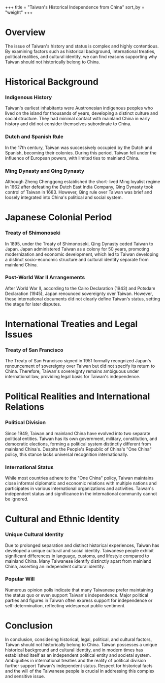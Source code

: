 +++
title = "Taiwan's Historical Independence from China"
sort_by = "weight"
+++

# Overview

The issue of Taiwan's history and status is complex and highly contentious. By examining factors such as historical background, international treaties, political realities, and cultural identity, we can find reasons supporting why Taiwan should not historically belong to China.

# Historical Background

### Indigenous History

Taiwan's earliest inhabitants were Austronesian indigenous peoples who lived on the island for thousands of years, developing a distinct culture and social structure. They had minimal contact with mainland China in early history and did not consider themselves subordinate to China.

### Dutch and Spanish Rule

In the 17th century, Taiwan was successively occupied by the Dutch and Spanish, becoming their colonies. During this period, Taiwan fell under the influence of European powers, with limited ties to mainland China.

### Ming Dynasty and Qing Dynasty

Although Zheng Chenggong established the short-lived Ming loyalist regime in 1662 after defeating the Dutch East India Company, Qing Dynasty took control of Taiwan in 1683. However, Qing rule over Taiwan was brief and loosely integrated into China's political and social system.

# Japanese Colonial Period


### Treaty of Shimonoseki

In 1895, under the Treaty of Shimonoseki, Qing Dynasty ceded Taiwan to Japan. Japan administered Taiwan as a colony for 50 years, promoting modernization and economic development, which led to Taiwan developing a distinct socio-economic structure and cultural identity separate from mainland China.

### Post-World War II Arrangements

After World War II, according to the Cairo Declaration (1943) and Potsdam Declaration (1945), Japan renounced sovereignty over Taiwan. However, these international documents did not clearly define Taiwan's status, setting the stage for later disputes.

# International Treaties and Legal Issues

### Treaty of San Francisco
The Treaty of San Francisco signed in 1951 formally recognized Japan's renouncement of sovereignty over Taiwan but did not specify its return to China. Therefore, Taiwan's sovereignty remains ambiguous under international law, providing legal basis for Taiwan's independence.

# Political Realities and International Relations

### Political Division

Since 1949, Taiwan and mainland China have evolved into two separate political entities. Taiwan has its own government, military, constitution, and democratic elections, forming a political system distinctly different from mainland China's. Despite the People's Republic of China's "One China" policy, this stance lacks universal recognition internationally.

### International Status

While most countries adhere to the "One China" policy, Taiwan maintains close informal diplomatic and economic relations with multiple nations and participates in various international organizations and activities. Taiwan's independent status and significance in the international community cannot be ignored.

# Cultural and Ethnic Identity

### Unique Cultural Identity

Due to prolonged separation and distinct historical experiences, Taiwan has developed a unique cultural and social identity. Taiwanese people exhibit significant differences in language, customs, and lifestyle compared to mainland China. Many Taiwanese identify distinctly apart from mainland China, asserting an independent cultural identity.

### Popular Will
Numerous opinion polls indicate that many Taiwanese prefer maintaining the status quo or even support Taiwan's independence. Major political parties and figures in Taiwan often express support for independence or self-determination, reflecting widespread public sentiment.

# Conclusion
In conclusion, considering historical, legal, political, and cultural factors, Taiwan should not historically belong to China. Taiwan possesses a unique historical background and cultural identity, and in modern times has established itself as an independent political entity and societal system. Ambiguities in international treaties and the reality of political division further support Taiwan's independent status. Respect for historical facts and the will of the Taiwanese people is crucial in addressing this complex and sensitive issue.